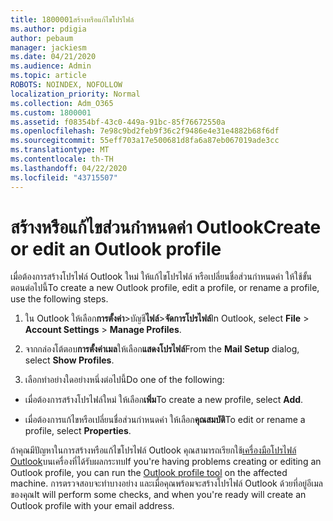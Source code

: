 ```yaml
---
title: 1800001สร้างหรือแก้ไขโปรไฟล์
ms.author: pdigia
author: pebaum
manager: jackiesm
ms.date: 04/21/2020
ms.audience: Admin
ms.topic: article
ROBOTS: NOINDEX, NOFOLLOW
localization_priority: Normal
ms.collection: Adm_O365
ms.custom: 1800001
ms.assetid: f08354bf-43c0-449a-91bc-85f76672550a
ms.openlocfilehash: 7e98c9bd2feb9f36c2f9486e4e31e4882b68f6df
ms.sourcegitcommit: 55eff703a17e500681d8fa6a87eb067019ade3cc
ms.translationtype: MT
ms.contentlocale: th-TH
ms.lasthandoff: 04/22/2020
ms.locfileid: "43715507"
---
```

# <a name="create-or-edit-an-outlook-profile"></a><span data-ttu-id="4f51f-102">สร้างหรือแก้ไขส่วนกําหนดค่า Outlook</span><span class="sxs-lookup"><span data-stu-id="4f51f-102">Create or edit an Outlook profile</span></span>

<span data-ttu-id="4f51f-103">เมื่อต้องการสร้างโปรไฟล์ Outlook ใหม่ ให้แก้ไขโปรไฟล์ หรือเปลี่ยนชื่อส่วนกําหนดค่า ให้ใช้ขั้นตอนต่อไปนี้</span><span class="sxs-lookup"><span data-stu-id="4f51f-103">To create a new Outlook profile, edit a profile, or rename a profile, use the following steps.</span></span>
  
1. <span data-ttu-id="4f51f-104">ใน Outlook ให้เลือก**การตั้งค่า**\>บัญชี**ไฟล์**\>**จัดการโปรไฟล์**</span><span class="sxs-lookup"><span data-stu-id="4f51f-104">In Outlook, select **File** \> **Account Settings** \> **Manage Profiles**.</span></span>
    
2. <span data-ttu-id="4f51f-105">จากกล่องโต้ตอบ**การตั้งค่าเมล**ให้เลือก**แสดงโปรไฟล์**</span><span class="sxs-lookup"><span data-stu-id="4f51f-105">From the **Mail Setup** dialog, select **Show Profiles**.</span></span>
    
3. <span data-ttu-id="4f51f-106">เลือกทําอย่างใดอย่างหนึ่งต่อไปนี้</span><span class="sxs-lookup"><span data-stu-id="4f51f-106">Do one of the following:</span></span>
    
  - <span data-ttu-id="4f51f-107">เมื่อต้องการสร้างโปรไฟล์ใหม่ ให้เลือก**เพิ่ม**</span><span class="sxs-lookup"><span data-stu-id="4f51f-107">To create a new profile, select **Add**.</span></span>
    
  - <span data-ttu-id="4f51f-108">เมื่อต้องการแก้ไขหรือเปลี่ยนชื่อส่วนกําหนดค่า ให้เลือก**คุณสมบัติ**</span><span class="sxs-lookup"><span data-stu-id="4f51f-108">To edit or rename a profile, select **Properties**.</span></span>
    
<span data-ttu-id="4f51f-109">ถ้าคุณมีปัญหาในการสร้างหรือแก้ไขโปรไฟล์ Outlook คุณสามารถเรียกใช้[เครื่องมือโปรไฟล์ Outlook](https://aka.ms/SaRA-OutlookSetupProfile)บนเครื่องที่ได้รับผลกระทบ</span><span class="sxs-lookup"><span data-stu-id="4f51f-109">If you're having problems creating or editing an Outlook profile, you can run the [Outlook profile tool](https://aka.ms/SaRA-OutlookSetupProfile) on the affected machine.</span></span> <span data-ttu-id="4f51f-110">การตรวจสอบจะทําบางอย่าง และเมื่อคุณพร้อมจะสร้างโปรไฟล์ Outlook ด้วยที่อยู่อีเมลของคุณ</span><span class="sxs-lookup"><span data-stu-id="4f51f-110">It will perform some checks, and when you're ready will create an Outlook profile with your email address.</span></span> 
  

